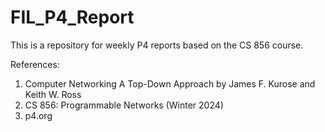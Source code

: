 # FIL_P4_Report
This is a repository for weekly P4 reports based on the CS 856 course.

References:
1. Computer Networking A Top-Down Approach by James F. Kurose and Keith W. Ross
2. CS 856: Programmable Networks (Winter 2024)
3. p4.org

